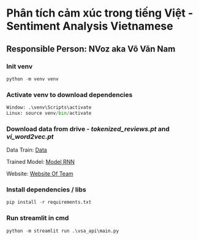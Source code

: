 # Phân tích cảm xúc trong tiếng Việt - Sentiment Analysis Vietnamese
## Responsible Person: NVoz aka Võ Văn Nam

### Init venv
```python
python -m venv venv
```

### Activate venv to download dependencies
```python 
Window: .\venv\Scripts\activate
Linux: source venv/bin/activate
```

### Download data from drive - *tokenized_reviews.pt* and *vi_word2vec.pt*
Data Train: [Data](https://drive.google.com/drive/folders/1sPZbs3MqreJA02J364LxkmkNBhEjWQ1q?usp=sharing)

Trained Model: [Model RNN](https://drive.google.com/drive/folders/1-KxZ3F_8OGifimZXUuQkeL7ZDSyUnvN5?usp=sharing)

Website: [Website Of Team](https://sentiment-analysis-vietnamese.streamlit.app)
### Install dependencies / libs
```python
pip install -r requirements.txt
```

### Run streamlit in cmd
```python
python -m streamlit run .\vsa_api\main.py
```
